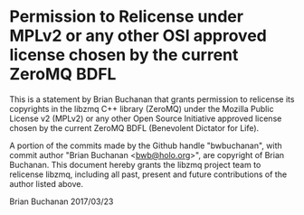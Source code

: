 # Permission to Relicense under MPLv2 or any other OSI approved license chosen by the current ZeroMQ BDFL

This is a statement by Brian Buchanan
that grants permission to relicense its copyrights in the libzmq C++
library (ZeroMQ) under the Mozilla Public License v2 (MPLv2) or any other 
Open Source Initiative approved license chosen by the current ZeroMQ 
BDFL (Benevolent Dictator for Life).

A portion of the commits made by the Github handle "bwbuchanan", with
commit author "Brian Buchanan &lt;bwb@holo.org&gt;", are copyright of Brian Buchanan.
This document hereby grants the libzmq project team to relicense libzmq, 
including all past, present and future contributions of the author listed above.

Brian Buchanan
2017/03/23
